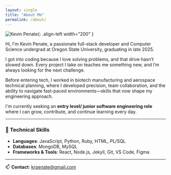 ```yaml
---
layout: single
title: "About Me"
permalink: /about/
---
```


![Kevin Penate](/assets/images/avatar.jpg){: .align-left width="200" }

Hi, I'm Kevin Penate, a passionate full-stack developer and Computer Science undergrad at Oregon State University, graduating in late 2025.

I got into coding because I love solving problems, and that drive hasn’t slowed down. Every project I take on teaches me something new, and I’m always looking for the next challenge.

Before entering tech, I worked in biotech manufacturing and aerospace technical planning, where I developed precision, team collaboration, and the ability to navigate fast-paced environments—skills that now shape my engineering approach.

I'm currently seeking an **entry level/ junior software engineering role** where I can grow, contribute, and continue learning every day.

---

### 🧰 Technical Skills

- **Languages**: JavaScript, Python, Ruby, HTML, PL/SQL
- **Databases**: MongoDB, MySQL
- **Frameworks & Tools**: React, Node.js, Jekyll, Git, VS Code, Figma

---

📫 **Contact**: [krpenate@gmail.com](mailto:krpenate@gmail.com)

